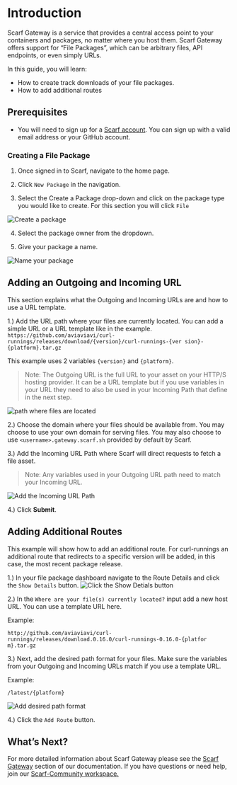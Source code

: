 # Introduction

Scarf Gateway is a service that provides a central access point to your containers and packages, no matter where you host them. Scarf Gateway offers support for “File Packages”, which can be arbitrary files, API endpoints, or even simply URLs.

In this guide, you will learn:

- How to create track downloads of your file packages.
- How to add additional routes


## Prerequisites

- You will need to sign up for a [Scarf account](https://scarf.sh/signup).
  You can sign up with a valid email address or your GitHub account.

### Creating a File Package
1. Once signed in to Scarf, navigate to the home page. 

2. Click `New Package` in the navigation.

3. Select the Create a Package drop-down and click on the package type you would like to create. For this section you will click `File`

 ![Create a package](assets/pics/qs-file-packages/create.png)

4. Select the package owner from the dropdown.

5. Give your package a name.

![Name your package](assets/pics/qs-file-packages/package_name.png)

## Adding an Outgoing and Incoming URL
This section explains what the Outgoing and Incoming URLs are and how to use a URL template.

1.) Add the URL path where your files are currently located. You can add a simple URL or a URL template like in the example. `https://github.com/aviaviavi/curl-runnings/releases/download/{version}/curl-runnings-{ver sion}-{platform}.tar.gz`

This example uses 2 variables `{version}` and `{platform}`.

> Note: The Outgoing URL is the full URL to your asset on your HTTP/S hosting provider. It can be a URL template but if you use variables in your URL they need to also be used in your Incoming Path that define in the next step.

![path where files are located](assets/pics/qs-file-packages/path_location.png)

2.) Choose the domain where your files should be available from. You may choose to use your own domain for serving files. You may also choose to use `<username>.gateway.scarf.sh` provided by default by Scarf.

3.) Add the Incoming URL Path where Scarf will direct requests to fetch a file asset.
> Note: Any variables used in your Outgoing URL path need to match your Incoming URL.

![Add the Incoming URL Path](assets/pics/qs-file-packages/incoming_url.png)

4.) Click **Submit**.

## Adding Additional Routes
This example will show how to add an additional route. For curl-runnings an additional route that redirects to a specific version will be added, in this case, the most recent package release.

1.) In your file package dashboard navigate to the Route Details and click the `Show Details` button.
![Click the Show Detials button](assets/pics/qs-file-packages/show_details.png)

2.) In the `Where are your file(s) currently located?` input add a new host URL. You can use a template URL here.

Example:

`http://github.com/aviaviavi/curl-runnings/releases/download.0.16.0/curl-runnings-0.16.0-{platfor m}.tar.gz`

3.) Next, add the desired path format for your files. Make sure the variables from your Outgoing and Incoming URLs match if you use a template URL.

Example: 

`/latest/{platform}`

![Add desired path format](assets/pics/qs-file-packages/desired_path.png)

4.) Click the `Add Route` button.

## What’s Next?

For more detailed information about Scarf Gateway please see the [Scarf Gateway](https://docs.scarf.sh/gateway/) section of our documentation.
If you have questions or need help, join our [Scarf-Community workspace.](https://tinyurl.com/scarf-community-slack)
